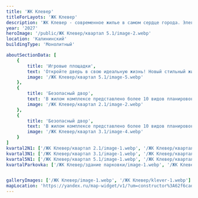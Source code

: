 ```yaml
---
title: 'ЖК Клевер'
titleForLayots: 'ЖК Клевер'
description: 'ЖК Клевер - современное жилье в самом сердце города. Элегантный дизайн, удобное расположение, разнообразная инфраструктура и природные зоны делают его идеальным выбором для комфортной и стильной жизни.'
year: '2027'
heroImage: '/public/ЖК Клевер/квартал 5.1/image-2.webp'
location: 'Калининский'
buildingType: 'Монолитный'

aboutSectionData: [
    {
        title: 'Игровые площадки',
        text: 'Откройте дверь в свою идеальную жизнь! Новый стильный жилой комплекс — ваш личный рай! Комфорт, уют, и безграничные возможности ждут вас здесь! Наши улицы — путь к счастью, наши дворы — оазис умиротворения! Инфраструктура, которая удовлетворит все ваши потребности! Выберите комфортное место проживания, выберите наш жилой комплекс!»',
        image: '/ЖК Клевер/квартал 5.1/image-5.webp'
    },
    {
        title: 'Безопасный двор',
        text: 'В жилом комплексе представлено более 10 видов планировок, некоторые из них, предусматривают большие панорамные окна.',
        image: '/ЖК Клевер/квартал 2.1/image-2.webp'
    },
    {
        title: 'Безопасный двор',
        text: 'В жилом комплексе представлено более 10 видов планировок, некоторые из них, предусматривают большие панорамные окна.',
        image: '/ЖК Клевер/квартал 3.1/image-4.webp'
    }
]
kvartal2N1: ['/ЖК Клевер/квартал 2.1/image-1.webp', '/ЖК Клевер/квартал 2.1/image-2.webp', '/ЖК Клевер/квартал 2.1/image-3.webp', '/ЖК Клевер/квартал 2.1/image-4.webp', '/ЖК Клевер/квартал 2.1/image-5.webp']
kvartal3N1: ['/ЖК Клевер/квартал 3.1/image-1.webp', '/ЖК Клевер/квартал 3.1/image-2.webp', '/ЖК Клевер/квартал 3.1/image-3.webp', '/ЖК Клевер/квартал 3.1/image-4.webp', '/ЖК Клевер/квартал 3.1/image-5.webp',]
kvartal5N1: ['/ЖК Клевер/квартал 5.1/image-1.webp', '/ЖК Клевер/квартал 5.1/image-2.webp', '/ЖК Клевер/квартал 5.1/image-3.webp', '/ЖК Клевер/квартал 5.1/image-4.webp', '/ЖК Клевер/квартал 5.1/image-5.webp']
kvartalParkovka: ['/ЖК Клевер/здание парковки/image-1.webp', '/ЖК Клевер/здание парковки/image-2.webp', '/ЖК Клевер/здание парковки/image-3.webp', '/ЖК Клевер/здание парковки/image-4.webp', '/ЖК Клевер/здание парковки/image-5.webp']


galleryImages: ['/ЖК Клевер/image-1.webp', '/ЖК Клевер/klever-1.webp']
mapLocation: 'https://yandex.ru/map-widget/v1/?um=constructor%3A62f6cad65625e6353ab9bf77cf0eb2922b2f7a5bd5caea85056d84f17775987c&amp;source=constructor'
---
```

